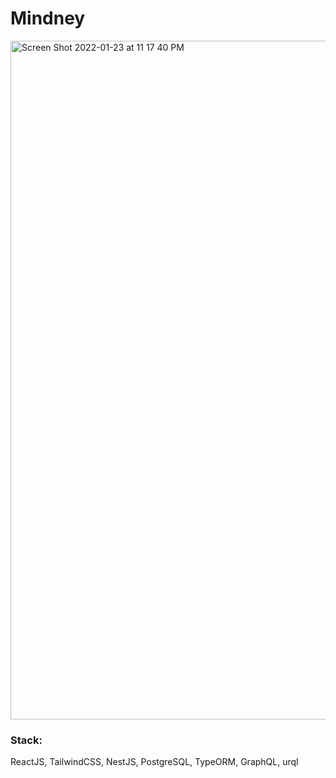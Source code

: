 # Mindney

<img width="1086" alt="Screen Shot 2022-01-23 at 11 17 40 PM" src="https://user-images.githubusercontent.com/62977699/150726314-2ceb7eb8-fc9c-4f4d-bbe0-882059c24b3b.png">

### Stack: 
ReactJS, TailwindCSS, NestJS, PostgreSQL, TypeORM, GraphQL, urql

